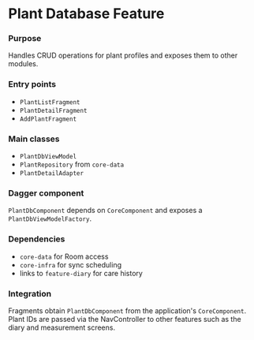 # Plant Database Feature

### Purpose
Handles CRUD operations for plant profiles and exposes them to other modules.

### Entry points
- `PlantListFragment`
- `PlantDetailFragment`
- `AddPlantFragment`

### Main classes
- `PlantDbViewModel`
- `PlantRepository` from `core-data`
- `PlantDetailAdapter`

### Dagger component
`PlantDbComponent` depends on `CoreComponent` and exposes a `PlantDbViewModelFactory`.

### Dependencies
- `core-data` for Room access
- `core-infra` for sync scheduling
- links to `feature-diary` for care history

### Integration
Fragments obtain `PlantDbComponent` from the application's `CoreComponent`. Plant IDs are passed via the NavController to other features such as the diary and measurement screens.
